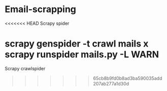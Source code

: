 # Email-scrapping
<<<<<<< HEAD
Scrapy spider

scrapy genspider -t crawl mails x
scrapy runspider mails.py -L WARN
=======
Scrapy crawlspider
>>>>>>> 65cb8b9fd0b8ad3ba590035add207ab277a1d30d
